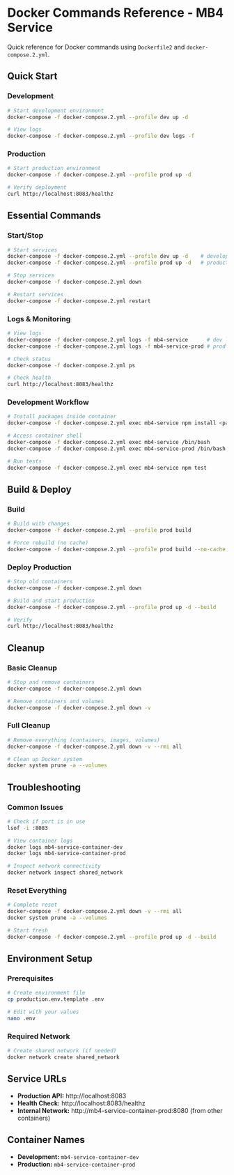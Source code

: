 # Docker Commands Reference - MB4 Service

Quick reference for Docker commands using `Dockerfile2` and `docker-compose.2.yml`.

## Quick Start

### Development
```bash
# Start development environment
docker-compose -f docker-compose.2.yml --profile dev up -d

# View logs
docker-compose -f docker-compose.2.yml --profile dev logs -f
```

### Production
```bash
# Start production environment
docker-compose -f docker-compose.2.yml --profile prod up -d

# Verify deployment
curl http://localhost:8083/healthz
```

## Essential Commands

### Start/Stop
```bash
# Start services
docker-compose -f docker-compose.2.yml --profile dev up -d    # development
docker-compose -f docker-compose.2.yml --profile prod up -d   # production

# Stop services
docker-compose -f docker-compose.2.yml down

# Restart services
docker-compose -f docker-compose.2.yml restart
```

### Logs & Monitoring
```bash
# View logs
docker-compose -f docker-compose.2.yml logs -f mb4-service      # dev logs
docker-compose -f docker-compose.2.yml logs -f mb4-service-prod # prod logs

# Check status
docker-compose -f docker-compose.2.yml ps

# Check health
curl http://localhost:8083/healthz
```

### Development Workflow
```bash
# Install packages inside container
docker-compose -f docker-compose.2.yml exec mb4-service npm install <package>

# Access container shell
docker-compose -f docker-compose.2.yml exec mb4-service /bin/bash
docker-compose -f docker-compose.2.yml exec mb4-service-prod /bin/bash

# Run tests
docker-compose -f docker-compose.2.yml exec mb4-service npm test
```

## Build & Deploy

### Build
```bash
# Build with changes
docker-compose -f docker-compose.2.yml --profile prod build

# Force rebuild (no cache)
docker-compose -f docker-compose.2.yml --profile prod build --no-cache
```

### Deploy Production
```bash
# Stop old containers
docker-compose -f docker-compose.2.yml down

# Build and start production
docker-compose -f docker-compose.2.yml --profile prod up -d --build

# Verify
curl http://localhost:8083/healthz
```

## Cleanup

### Basic Cleanup
```bash
# Stop and remove containers
docker-compose -f docker-compose.2.yml down

# Remove containers and volumes
docker-compose -f docker-compose.2.yml down -v
```

### Full Cleanup
```bash
# Remove everything (containers, images, volumes)
docker-compose -f docker-compose.2.yml down -v --rmi all

# Clean up Docker system
docker system prune -a --volumes
```

## Troubleshooting

### Common Issues
```bash
# Check if port is in use
lsof -i :8083

# View container logs
docker logs mb4-service-container-dev
docker logs mb4-service-container-prod

# Inspect network connectivity
docker network inspect shared_network
```

### Reset Everything
```bash
# Complete reset
docker-compose -f docker-compose.2.yml down -v --rmi all
docker system prune -a --volumes

# Start fresh
docker-compose -f docker-compose.2.yml --profile prod up -d --build
```

## Environment Setup

### Prerequisites
```bash
# Create environment file
cp production.env.template .env

# Edit with your values
nano .env
```

### Required Network
```bash
# Create shared network (if needed)
docker network create shared_network
```

## Service URLs

- **Production API:** http://localhost:8083
- **Health Check:** http://localhost:8083/healthz
- **Internal Network:** http://mb4-service-container-prod:8080 (from other containers)

## Container Names

- **Development:** `mb4-service-container-dev`
- **Production:** `mb4-service-container-prod`